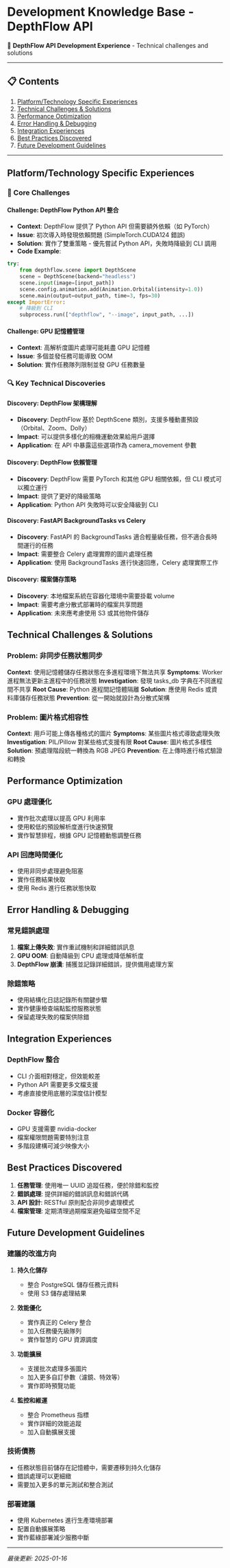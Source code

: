 # Development Knowledge Base - DepthFlow API

🧠 **DepthFlow API Development Experience** - Technical challenges and solutions

---

## 📋 Contents
1. [Platform/Technology Specific Experiences](#platform-experiences)
2. [Technical Challenges & Solutions](#technical-challenges)
3. [Performance Optimization](#performance-optimization)
4. [Error Handling & Debugging](#error-handling)
5. [Integration Experiences](#integration-experiences)
6. [Best Practices Discovered](#best-practices)
7. [Future Development Guidelines](#future-guidelines)

---

## Platform/Technology Specific Experiences

### 🎯 Core Challenges

#### Challenge: DepthFlow Python API 整合
- **Context**: DepthFlow 提供了 Python API 但需要額外依賴（如 PyTorch）
- **Issue**: 初次導入時發現依賴問題 (SimpleTorch.CUDA124 錯誤)
- **Solution**: 實作了雙重策略 - 優先嘗試 Python API，失敗時降級到 CLI 調用
- **Code Example**:
```python
try:
    from depthflow.scene import DepthScene
    scene = DepthScene(backend="headless")
    scene.input(image=[input_path])
    scene.config.animation.add(Animation.Orbital(intensity=1.0))
    scene.main(output=output_path, time=3, fps=30)
except ImportError:
    # 降級到 CLI
    subprocess.run(["depthflow", "--image", input_path, ...])
```

#### Challenge: GPU 記憶體管理
- **Context**: 高解析度圖片處理可能耗盡 GPU 記憶體
- **Issue**: 多個並發任務可能導致 OOM
- **Solution**: 實作任務隊列限制並發 GPU 任務數量

### 🔍 Key Technical Discoveries

#### Discovery: DepthFlow 架構理解
- **Discovery**: DepthFlow 基於 DepthScene 類別，支援多種動畫預設（Orbital、Zoom、Dolly）
- **Impact**: 可以提供多樣化的相機運動效果給用戶選擇
- **Application**: 在 API 中暴露這些選項作為 camera_movement 參數

#### Discovery: DepthFlow 依賴管理
- **Discovery**: DepthFlow 需要 PyTorch 和其他 GPU 相關依賴，但 CLI 模式可以獨立運行
- **Impact**: 提供了更好的降級策略
- **Application**: Python API 失敗時可以安全降級到 CLI

#### Discovery: FastAPI BackgroundTasks vs Celery
- **Discovery**: FastAPI 的 BackgroundTasks 適合輕量級任務，但不適合長時間運行的任務
- **Impact**: 需要整合 Celery 處理實際的圖片處理任務
- **Application**: 使用 BackgroundTasks 進行快速回應，Celery 處理實際工作

#### Discovery: 檔案儲存策略
- **Discovery**: 本地檔案系統在容器化環境中需要掛載 volume
- **Impact**: 需要考慮分散式部署時的檔案共享問題
- **Application**: 未來應考慮使用 S3 或其他物件儲存

## Technical Challenges & Solutions

### Problem: 非同步任務狀態同步
**Context**: 使用記憶體儲存任務狀態在多進程環境下無法共享
**Symptoms**: Worker 進程無法更新主進程中的任務狀態
**Investigation**: 發現 tasks_db 字典在不同進程間不共享
**Root Cause**: Python 進程間記憶體隔離
**Solution**: 應使用 Redis 或資料庫儲存任務狀態
**Prevention**: 從一開始就設計為分散式架構

### Problem: 圖片格式相容性
**Context**: 用戶可能上傳各種格式的圖片
**Symptoms**: 某些圖片格式導致處理失敗
**Investigation**: PIL/Pillow 對某些格式支援有限
**Root Cause**: 圖片格式多樣性
**Solution**: 預處理階段統一轉換為 RGB JPEG
**Prevention**: 在上傳時進行格式驗證和轉換

## Performance Optimization

### GPU 處理優化
- 實作批次處理以提高 GPU 利用率
- 使用較低的預設解析度進行快速預覽
- 實作智慧排程，根據 GPU 記憶體動態調整任務

### API 回應時間優化
- 使用非同步處理避免阻塞
- 實作任務結果快取
- 使用 Redis 進行任務狀態快取

## Error Handling & Debugging

### 常見錯誤處理
1. **檔案上傳失敗**: 實作重試機制和詳細錯誤訊息
2. **GPU OOM**: 自動降級到 CPU 處理或降低解析度
3. **DepthFlow 崩潰**: 捕獲並記錄詳細錯誤，提供備用處理方案

### 除錯策略
- 使用結構化日誌記錄所有關鍵步驟
- 實作健康檢查端點監控服務狀態
- 保留處理失敗的檔案供除錯

## Integration Experiences

### DepthFlow 整合
- CLI 介面相對穩定，但效能較差
- Python API 需要更多文檔支援
- 考慮直接使用底層的深度估計模型

### Docker 容器化
- GPU 支援需要 nvidia-docker
- 檔案權限問題需要特別注意
- 多階段建構可減少映像大小

## Best Practices Discovered

1. **任務管理**: 使用唯一 UUID 追蹤任務，便於除錯和監控
2. **錯誤處理**: 提供詳細的錯誤訊息和錯誤代碼
3. **API 設計**: RESTful 原則配合非同步處理模式
4. **檔案管理**: 定期清理過期檔案避免磁碟空間不足

## Future Development Guidelines

### 建議的改進方向

1. **持久化儲存**
   - 整合 PostgreSQL 儲存任務元資料
   - 使用 S3 儲存處理結果

2. **效能優化**
   - 實作真正的 Celery 整合
   - 加入任務優先級隊列
   - 實作智慧的 GPU 資源調度

3. **功能擴展**
   - 支援批次處理多張圖片
   - 加入更多自訂參數（濾鏡、特效等）
   - 實作即時預覽功能

4. **監控和維運**
   - 整合 Prometheus 指標
   - 實作詳細的效能追蹤
   - 加入自動擴展支援

### 技術債務
- 任務狀態目前儲存在記憶體中，需要遷移到持久化儲存
- 錯誤處理可以更細緻
- 需要加入更多的單元測試和整合測試

### 部署建議
- 使用 Kubernetes 進行生產環境部署
- 配置自動擴展策略
- 實作藍綠部署減少服務中斷

---

*最後更新: 2025-01-16*